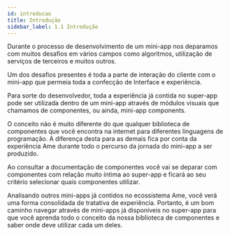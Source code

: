 ```yaml
---
id: introducao
title: Introdução
sidebar_label: 1.1 Introdução
---
```


Durante o processo de desenvolvimento de um mini-app nos deparamos com muitos desafios em vários campos como algoritmos, utilização de serviços de terceiros e muitos outros.

Um dos desafios presentes é toda a parte de interação do cliente com o mini-app que permeia toda a confecção de Interface e experiência.

Para sorte do desenvolvedor, toda a experiência já contida no super-app pode ser utilizada dentro de um mini-app através de módulos visuais que chamamos de componentes, ou ainda, mini-app components.

O conceito não é muito diferente do que qualquer biblioteca de componentes que você encontra na internet para diferentes linguagens de programação. A diferença desta para as demais fica por conta da experiência Ame durante todo o percurso da jornada do mini-app a ser produzido.

Ao consultar a documentação de componentes você vai se deparar com componentes com relação muito íntima ao super-app e ficará ao seu critério selecionar quais componentes utilizar.

Analisando outros mini-apps já contidos no ecossistema Ame, você verá uma forma consolidada de tratativa de experiência. Portanto, é um bom caminho navegar através de mini-apps já disponíveis no super-app para que você aprenda todo o conceito da nossa biblioteca de componentes e saber onde deve utilizar cada um deles.